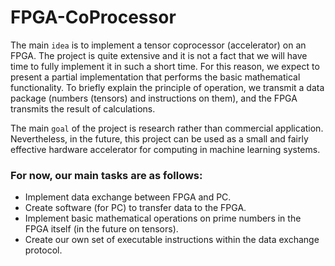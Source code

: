 # FPGA-CoProcessor

The main `idea` is to implement a tensor coprocessor (accelerator) on an FPGA. The project is quite extensive and it is not a fact that we will have time to fully implement it in such a short time. For this reason, we expect to present a partial implementation that performs the basic mathematical functionality. To briefly explain the principle of operation, we transmit a data package (numbers (tensors) and instructions on them), and the FPGA transmits the result of calculations.

The main `goal` of the project is research rather than commercial application. Nevertheless, in the future, this project can be used as a small and fairly effective hardware accelerator for computing in machine learning systems.


### For now, our main tasks are as follows:
* Implement data exchange between FPGA and PC.
* Create software (for PC) to transfer data to the FPGA.
* Implement basic mathematical operations on prime numbers in the FPGA itself (in the future on tensors).
* Create our own set of executable instructions within the data exchange protocol.
